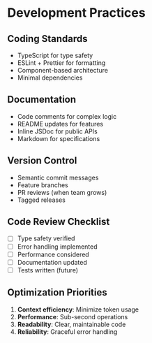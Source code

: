 # Development Practices

## Coding Standards
- TypeScript for type safety
- ESLint + Prettier for formatting
- Component-based architecture
- Minimal dependencies

## Documentation
- Code comments for complex logic
- README updates for features
- Inline JSDoc for public APIs
- Markdown for specifications

## Version Control
- Semantic commit messages
- Feature branches
- PR reviews (when team grows)
- Tagged releases

## Code Review Checklist
- [ ] Type safety verified
- [ ] Error handling implemented
- [ ] Performance considered
- [ ] Documentation updated
- [ ] Tests written (future)

## Optimization Priorities
1. **Context efficiency**: Minimize token usage
2. **Performance**: Sub-second operations
3. **Readability**: Clear, maintainable code
4. **Reliability**: Graceful error handling